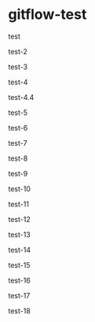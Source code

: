 # gitflow-test

test

test-2

test-3

test-4

test-4.4

test-5

test-6

test-7

test-8

test-9

test-10

test-11

test-12

test-13

test-14

test-15

test-16

test-17

test-18

